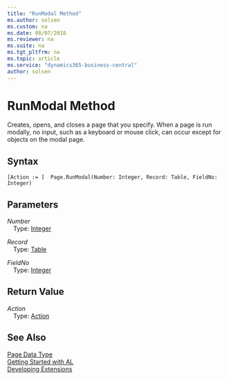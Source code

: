 ```yaml
---
title: "RunModal Method"
ms.author: solsen
ms.custom: na
ms.date: 08/07/2018
ms.reviewer: na
ms.suite: na
ms.tgt_pltfrm: na
ms.topic: article
ms.service: "dynamics365-business-central"
author: solsen
---
```

[//]: # (START>DO_NOT_EDIT)
[//]: # (IMPORTANT:Do not edit any of the content between here and the END>DO_NOT_EDIT.)
[//]: # (Any modifications should be made in the .resx files in the ModernDev repo.)
# RunModal Method
Creates, opens, and closes a page that you specify. When a page is run modally, no input, such as a keyboard or mouse click, can occur except for objects on the modal page.

## Syntax
```
[Action := ]  Page.RunModal(Number: Integer, Record: Table, FieldNo: Integer)
```
## Parameters
*Number*  
&emsp;Type: [Integer](integer-data-type.md)  
  
*Record*  
&emsp;Type: [Table](table-data-type.md)  
  
*FieldNo*  
&emsp;Type: [Integer](integer-data-type.md)  
  


## Return Value
*Action*  
&emsp;Type: [Action](action-option.md)  
  


[//]: # (IMPORTANT: END>DO_NOT_EDIT)
## See Also
[Page Data Type](page-data-type.md)  
[Getting Started with AL](../devenv-get-started.md)  
[Developing Extensions](../devenv-dev-overview.md)